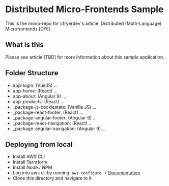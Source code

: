 # Distributed Micro-Frontends Sample
This is the mono-repo for cfryerdev's article: Distributed (Multi-Language) Microfrontends [DFE]

## What is this
Please see article [TBD] for more information about this sample application.

## Folder Structure

* app-login: (VueJS) ...
* app-home: (React) ...
* app-about: (Angular 9) ...
* app-products: (React) ...
* _package-js-cookiestate: (Vanilla JS) ...
* _package-react-footer: (React) ...
* _package-angular-footer: (Angular 9) ...
* _package-react-navigation: (React) ...
* _package-angular-navigation: (Angular 9) ...

## Deploying from local

* Install AWS CLI
* Install Terraform
* Install Node / NPM
* Log into aws cli by running: `aws configure` -> [Documentation](https://docs.aws.amazon.com/cli/latest/userguide/cli-chap-configure.html)
* Clone this directory and navigate to it
